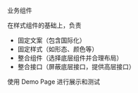 业务组件

在样式组件的基础上，负责

- 固定文案（包含国际化）
- 固定样式（如形态、颜色等）
- 整合组件（选择底层组件并合理布局）
- 整合接口（屏蔽底层接口，提供高层接口）

使用 Demo Page 进行展示和测试
